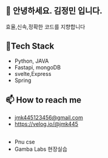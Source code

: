 ## 👋 안녕하세요. 김정민 입니다.
효율,신속,정확한 코드를 지향합니다

## 👯Tech Stack
- Python, JAVA
- Fastapi, mongoDB
- svelte,Express
- Spring
  
  
## 📫 How to reach me
- jmk445123456@gmail.com
- https://velog.io/@jmk445

##
- Pnu cse
- Gamba Labs 현장실습



  

  
<!--
**jmk445/jmk445** is a ✨ _special_ ✨ repository because its `README.md` (this file) appears on your GitHub profile.

Here are some ideas to get you started:

- 🔭 I’m currently working on ...

- 👯 I’m looking to collaborate on ...
- 🤔 I’m looking for help with ...
- 💬 Ask me about ...
- 📫 How to reach me: ...
- 😄 Pronouns: ...
- ⚡ Fun fact: ...
-->
